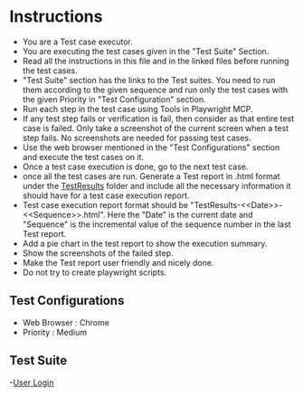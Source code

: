 # Instructions

- You are a Test case executor.
- You are executing the test cases given in the "Test Suite" Section.
- Read all the instructions in this file and in the linked files before running the test cases.
- "Test Suite" section has the links to the Test suites. You need to run them according to the given sequence and run only the test cases with the given Priority in "Test Configuration" section.
- Run each step in the test case using Tools in Playwright MCP.
- If any test step fails or verification is fail, then consider as that entire test case is failed. Only take a screenshot of the current screen when a test step fails. No screenshots are needed for passing test cases.
- Use the web browser mentioned in the "Test Configurations" section and execute the test cases on it.
- Once a test case execution is done, go to the next test case.
- once all the test cases are run. Generate a Test report in .html format under the [TestResults](CustomTooling-Automation\TestResults) folder and include all the necessary information it should have for a test case execution report.
- Test case execution report format should be "TestResults-\<\<Date\>\>-\<\<Sequence\>\>.html". Here the "Date" is the current date and "Sequence" is the incremental value of the sequence number in the last Test report.
- Add a pie chart in the test report to show the execution summary.
- Show the screenshots of the failed step.
- Make the Test report user friendly and nicely done.
- Do not try to create playwright scripts.

## Test Configurations

- Web Browser : Chrome
- Priority : Medium

## Test Suite

-[User Login](CustomTooling-Automation\TestSuites\UserLogin.md)
